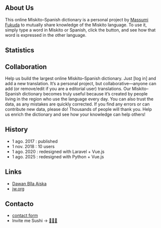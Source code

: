 ## About Us

This online Miskito–Spanish dictionary is a personal project by [Massumi Fukuda](https://massumifukuda.work/wp/) to mutually share knowledge of the Miskito language. To use it, simply type a word in Miskito or Spanish, click the button, and see how that word is expressed in the other language.

## Statistics

## Collaboration
Help us build the largest online Miskito–Spanish dictionary. Just [log in] and add a new translation. It’s a personal project, but collaborative—anyone can add (or remove/edit if you are a editorial user) translations.
Our Miskito–Spanish dictionary becomes truly useful because it’s created by people living in the region who use the language every day. You can also trust the data, as any mistakes are quickly corrected.
If you find any errors or can contribute new data, please do! Thousands of people will thank you.
Help us enrich the dictionary and see how your knowledge can help others!

## History
- 1 ago. 2017 : published
- 1 nov. 2018 : 10 users
- 1 ago. 2020 : redesigned with Laravel + Vue.js
- 1 ago. 2025 : redesigned with Python + Vue.js

## Links
- [Dawan Bîla Aiska](https://www.bible.com/bible/433/MAT.1.MSKTU)
- [jw.org](https://www.jw.org/miq)

## Contacto
- [contact form](https://massumifukuda.work/wp/contact)
- Invite me Sushi → [🍣🍣🍶](https://www.paypal.com/paypalme2/masomi79/25usd)